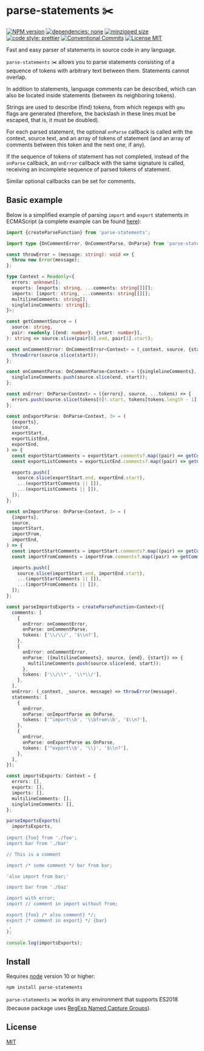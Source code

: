# parse-statements ✂️

[![NPM version][npm-image]][npm-url]
[![dependencies: none][dependencies-none-image]][dependencies-none-url]
[![minzipped size][size-image]][size-url]
[![code style: prettier][prettier-image]][prettier-url]
[![Conventional Commits][conventional-commits-image]][conventional-commits-url]
[![License MIT][license-image]][license-url]

Fast and easy parser of statements in source code in any language.

`parse-statements` ✂️ allows you to parse statements consisting of a sequence of tokens
with arbitrary text between them. Statements cannot overlap.

In addition to statements, language comments can be described, which can also be located
inside statements (between its neighboring tokens).

Strings are used to describe (find) tokens, from which regexps with `gmu` flags are generated
(therefore, the backslash in these lines must be escaped, that is, it must be doubled).

For each parsed statement, the optional `onParse` callback is called with the context,
source text, and an array of tokens of statement
(and an array of comments between this token and the next one, if any).

If the sequence of tokens of statement has not completed, instead of the `onParse` callback,
an `onError` callback with the same signature is called, receiving an incomplete sequence
of parsed tokens of statement.

Similar optional callbacks can be set for comments.

## Basic example

Below is a simplified example of parsing `import` and `export` statements in ECMAScript
(a complete example can be found [here](https://github.com/joomcode/parse-imports-exports/blob/main/index.ts)):

```ts
import {createParseFunction} from 'parse-statements';

import type {OnCommentError, OnCommentParse, OnParse} from 'parse-statements';

const throwError = (message: string): void => {
  throw new Error(message);
};

type Context = Readonly<{
  errors: unknown[];
  exports: [exports: string, ...comments: string[]][];
  imports: [import: string, ...comments: string[]][];
  multilineComments: string[];
  singlelineComments: string[];
}>;

const getCommentSource = (
  source: string,
  pair: readonly [{end: number}, {start: number}],
): string => source.slice(pair[0].end, pair[1].start);

const onCommentError: OnCommentError<Context> = (_context, source, {start}) => {
  throwError(source.slice(start));
};

const onCommentParse: OnCommentParse<Context> = ({singlelineComments}, source, {end}, {start}) => {
  singlelineComments.push(source.slice(end, start));
};

const onError: OnParse<Context> = ({errors}, source, ...tokens) => {
  errors.push(source.slice(tokens[0]!.start, tokens[tokens.length - 1]!.end + 30));
};

const onExportParse: OnParse<Context, 3> = (
  {exports},
  source,
  exportStart,
  exportListEnd,
  exportEnd,
) => {
  const exportStartComments = exportStart.comments?.map((pair) => getCommentSource(source, pair));
  const exportListComments = exportListEnd.comments?.map((pair) => getCommentSource(source, pair));

  exports.push([
    source.slice(exportStart.end, exportEnd.start),
    ...(exportStartComments || []),
    ...(exportListComments || []),
  ]);
};

const onImportParse: OnParse<Context, 3> = (
  {imports},
  source,
  importStart,
  importFrom,
  importEnd,
) => {
  const importStartComments = importStart.comments?.map((pair) => getCommentSource(source, pair));
  const importFromComments = importFrom.comments?.map((pair) => getCommentSource(source, pair));

  imports.push([
    source.slice(importStart.end, importEnd.start),
    ...(importStartComments || []),
    ...(importFromComments || []),
  ]);
};

const parseImportsExports = createParseFunction<Context>({
  comments: [
    {
      onError: onCommentError,
      onParse: onCommentParse,
      tokens: ['\\/\\/', '$\\n?'],
    },
    {
      onError: onCommentError,
      onParse: ({multilineComments}, source, {end}, {start}) => {
        multilineComments.push(source.slice(end, start));
      },
      tokens: ['\\/\\*', '\\*\\/'],
    },
  ],
  onError: (_context, _source, message) => throwError(message),
  statements: [
    {
      onError,
      onParse: onImportParse as OnParse,
      tokens: ['^import\\b', '\\bfrom\\b', '$\\n?'],
    },
    {
      onError,
      onParse: onExportParse as OnParse,
      tokens: ['^export\\b', '\\}', '$\\n?'],
    },
  ],
});

const importsExports: Context = {
  errors: [],
  exports: [],
  imports: [],
  multilineComments: [],
  singlelineComments: [],
};

parseImportsExports(
  importsExports,
  `
import {foo} from './foo';
import bar from './bar'

// This is a comment

import /* some comment */ bar from bar;

'also import from bar;'

import bar from './baz'

import with error;
import // comment in import without from;

export {foo} /* also comment} */;
export /* comment in export} */ {bar}
`,
);

console.log(importsExports);
```

## Install

Requires [node](https://nodejs.org/en/) version 10 or higher:

```sh
npm install parse-statements
```

`parse-statements` ✂️ works in any environment that supports ES2018
(because package uses [RegExp Named Capture Groups](https://github.com/tc39/proposal-regexp-named-groups)).

## License

[MIT][license-url]

[conventional-commits-image]: https://img.shields.io/badge/Conventional_Commits-1.0.0-yellow.svg 'The Conventional Commits specification'
[conventional-commits-url]: https://www.conventionalcommits.org/en/v1.0.0/
[dependencies-none-image]: https://img.shields.io/badge/dependencies-none-success.svg 'No dependencies'
[dependencies-none-url]: https://github.com/joomcode/parse-statements/blob/main/package.json
[license-image]: https://img.shields.io/badge/license-MIT-blue.svg 'The MIT License'
[license-url]: LICENSE
[npm-image]: https://img.shields.io/npm/v/parse-statements.svg 'parse-statements'
[npm-url]: https://www.npmjs.com/package/parse-statements
[prettier-image]: https://img.shields.io/badge/code_style-prettier-ff69b4.svg 'Prettier code formatter'
[prettier-url]: https://prettier.io/
[size-image]: https://img.shields.io/bundlephobia/minzip/parse-statements 'parse-statements'
[size-url]: https://bundlephobia.com/package/parse-statements
